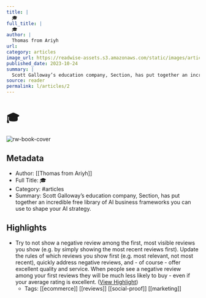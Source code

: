 ```yaml
---
title: |
  🎓
full_title: |
  🎓
author: |
  Thomas from Ariyh
url: 
category: articles
image_url: https://readwise-assets.s3.amazonaws.com/static/images/article3.5c705a01b476.png
published_date: 2023-10-24
summary: |
  Scott Galloway’s education company, Section, has put together an incredible free library of AI business frameworks you can use to shape your AI strategy.
source: reader
permalink: l/articles/2
---
```

# 🎓

![rw-book-cover](https://readwise-assets.s3.amazonaws.com/static/images/article3.5c705a01b476.png)

## Metadata
- Author: [[Thomas from Ariyh]]
- Full Title: 🎓
- Category: #articles
- Summary: Scott Galloway’s education company, Section, has put together an incredible free library of AI business frameworks you can use to shape your AI strategy.

## Highlights
- Try to not show a negative review among the first, most visible reviews you show (e.g. by simply showing the most recent reviews first).
  Update the rules of which reviews you show first (e.g. most relevant, not most recent), quickly address negative reviews, and - of course - offer excellent quality and service.
  When people see a negative review among your first reviews they will be much less likely to buy - even if your average rating is excellent. ([View Highlight](https://read.readwise.io/read/01hdr907cdg0dbdkrsx936p320))
    - Tags: [[ecommerce]] [[reviews]] [[social-proof]] [[marketing]] 


